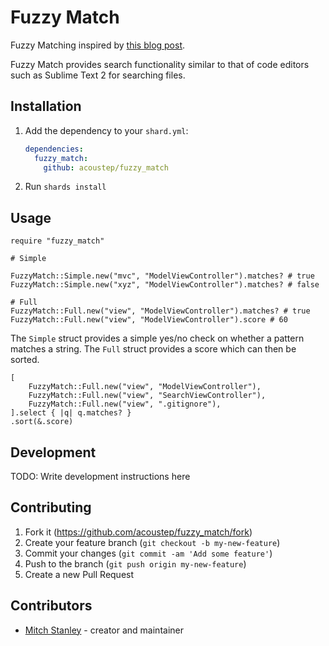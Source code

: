 # Fuzzy Match

Fuzzy Matching inspired by [this blog post](https://www.forrestthewoods.com/blog/reverse_engineering_sublime_texts_fuzzy_match/).

Fuzzy Match provides search functionality similar to that of code editors such as Sublime Text 2 for searching files.

## Installation

1. Add the dependency to your `shard.yml`:

   ```yaml
   dependencies:
     fuzzy_match:
       github: acoustep/fuzzy_match
   ```

2. Run `shards install`

## Usage

```crystal
require "fuzzy_match"

# Simple

FuzzyMatch::Simple.new("mvc", "ModelViewController").matches? # true
FuzzyMatch::Simple.new("xyz", "ModelViewController").matches? # false

# Full
FuzzyMatch::Full.new("view", "ModelViewController").matches? # true
FuzzyMatch::Full.new("view", "ModelViewController").score # 60
```

The `Simple` struct provides a simple yes/no check on whether a pattern matches a string. The `Full` struct provides a score which can then be sorted.

```crystal
[
	FuzzyMatch::Full.new("view", "ModelViewController"),
	FuzzyMatch::Full.new("view", "SearchViewController"),
	FuzzyMatch::Full.new("view", ".gitignore"),
].select { |q| q.matches? }
.sort(&.score)
````

## Development

TODO: Write development instructions here

## Contributing

1. Fork it (<https://github.com/acoustep/fuzzy_match/fork>)
2. Create your feature branch (`git checkout -b my-new-feature`)
3. Commit your changes (`git commit -am 'Add some feature'`)
4. Push to the branch (`git push origin my-new-feature`)
5. Create a new Pull Request

## Contributors

- [Mitch Stanley](https://github.com/acoustep) - creator and maintainer
